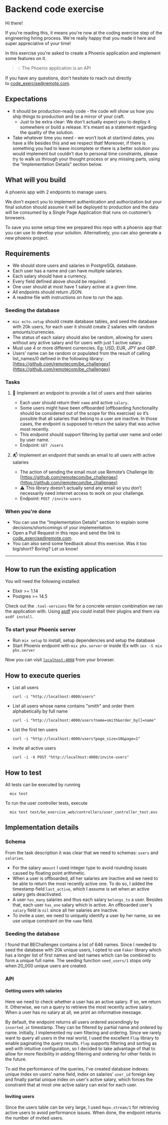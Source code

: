 # Backend code exercise

Hi there!

If you're reading this, it means you're now at the coding exercise step of the engineering hiring process. We're really happy that you made it here and super appreciative of your time!

In this exercise you're asked to create a Phoenix application and implement some features on it.

> 💡 The Phoenix application is an API

If you have any questions, don't hesitate to reach out directly to [code_exercise@remote.com](mailto:code_exercise@remote.com).

## Expectations

- It should be production-ready code - the code will show us how you ship things to production and be a mirror of your craft.
  - Just to be extra clear: We don't actually expect you to deploy it somewhere or build a release. It's meant as a statement regarding the quality of the solution.
- Take whatever time you need - we won’t look at start/end dates, you have a life besides this and we respect that! Moreover, if there is something you had to leave incomplete or there is a better solution you would implement but couldn’t due to personal time constraints, please try to walk us through your thought process or any missing parts, using the “Implementation Details” section below.

## What will you build

A phoenix app with 2 endpoints to manage users.

We don’t expect you to implement authentication and authorization but your final solution should assume it will be deployed to production and the data will be consumed by a Single Page Application that runs on customer’s browsers.

To save you some setup time we prepared this repo with a phoenix app that you can use to develop your solution. Alternatively, you can also generate a new phoenix project.

## Requirements

- We should store users and salaries in PostgreSQL database.
- Each user has a name and can have multiple salaries.
- Each salary should have a currency.
- Every field defined above should be required.
- One user should at most have 1 salary active at a given time.
- All endpoints should return JSON.
- A readme file with instructions on how to run the app.

### Seeding the database

- `mix ecto.setup` should create database tables, and seed the database with 20k users, for each user it should create 2 salaries with random amounts/currencies.
- The status of each salary should also be random, allowing for users without any active salary and for users with just 1 active salary.
- Must use 4 or more different currencies. Eg: USD, EUR, JPY and GBP.
- Users’ name can be random or populated from the result of calling list_names/0 defined in the following library: [https://github.com/remotecom/be_challengex](https://github.com/remotecom/be_challengex)

### Tasks

1. 📄 Implement an endpoint to provide a list of users and their salaries
    - Each user should return their `name` and active `salary`.
    - Some users might have been offboarded (offboarding functionality should be considered out of the scope for this exercise) so it’s possible that all salaries that belong to a user are inactive. In those cases, the endpoint is supposed to return the salary that was active most recently.
    - This endpoint should support filtering by partial user name and order by user name.
    - Endpoint: `GET /users`

2. 📬 Implement an endpoint that sends an email to all users with active salaries
    - The action of sending the email must use Remote’s Challenge lib: [https://github.com/remotecom/be_challengex](https://github.com/remotecom/be_challengex)
    - ⚠️ This library doesn’t actually send any email so you don’t necessarily need internet access to work on your challenge.
    - Endpoint: `POST /invite-users`

### When you're done

- You can use the "Implementation Details" section to explain some decisions/shortcomings of your implementation.
- Open a Pull Request in this repo and send the link to [code_exercise@remote.com](mailto:code_exercise@remote.com).
- You can also send some feedback about this exercise. Was it too big/short? Boring? Let us know!

---

## How to run the existing application

You will need the following installed:

- Elixir >= 1.14
- Postgres >= 14.5

Check out the `.tool-versions` file for a concrete version combination we ran the application with. Using [asdf](https://github.com/asdf-vm/asdf) you could install their plugins and them via `asdf install`.

### To start your Phoenix server

- Run `mix setup` to install, setup dependencies and setup the database
- Start Phoenix endpoint with `mix phx.server` or inside IEx with `iex -S mix phx.server`

Now you can visit [`localhost:4000`](http://localhost:4000) from your browser.


## How to execute queries

* List all users

      curl -i "http://localhost:4000/users"

* List all users whose name contains "smith" and order them alphabetically by full name

      curl -i "http://localhost:4000/users?name=smith&order_by[]=name"

* List the first ten users

      curl -i "http://localhost:4000/users?page_size=10&page=1"

* Invite all active users

      curl -i -X POST "http://localhost:4000/invite-users"


## How to test

All tests can be executed by running

      mix test

To run the user controller tests, execute

      mix test test/be_exercise_web/controllers/user_controller_test.exs

## Implementation details

### Schema

From the task description it was clear that we need to schemas: `users` and `salaries`.
* For the salary `amount` I used integer type to avoid rounding issues caused by floating point arithmetic.
* When a user is offboarded, all her salaries are inactive and we need to be able to return the most recently active one. To do so, I added the timestamp field `last_active`, which I assume is set when an active salary gets deactivated.
* A user `has_many` salaries and thus each salary `belongs_to` a user. Besides that, each user `has_one` salary which is active. An offboarded user's `salary` field is `nil` since all her salaries are inactive.
* To invite a user, we need to uniquely identify a user by her name, so we use unique constraint on the `name` field.

### Seeding the database

I found that BEChallengex contains a list of 646 names. Since I needed to seed the database with 20k unique users, I opted to use `Faker` library which has a longer list of first names and last names which can be combined to form a unique full name. The seeding function `seed_users/1` stops only when 20_000 unique users are created.

### API

#### Getting users with salaries

Here we need to check whether a user has an active salary. If so, we return it. Otherwise, we run a query to retrieve the most recently active salary. When a user has no salary at all, we print an informative message.

By default, the endpoint returns all users ordered ascendingly by `inserted_at` timestamp. They can be filtered by partial name and ordered by name. Initially, I implemented my own filtering and ordering. Since we rarely want to query all users in the real world, I used the excellent `Flop` library to enable paginating the query results.  `Flop` supports filtering and sorting as well with intuitive configuration, so I decided to take advantage of that to allow for more flexibility in adding filtering and ordering for other fields in the future.

To aid the performance of the queries, I've created database indexes: unique index on users' name field, index on salaries' `user_id` foreign key and finally partial unique index on user's active salary, which forces the constraint that at most one active salary can exist for each user.

#### Inviting users

Since the users table can be very large, I used `Repo.stream/1` for retrieving active users to avoid performance issues. When done, the endpoint returns the number of invited users.
